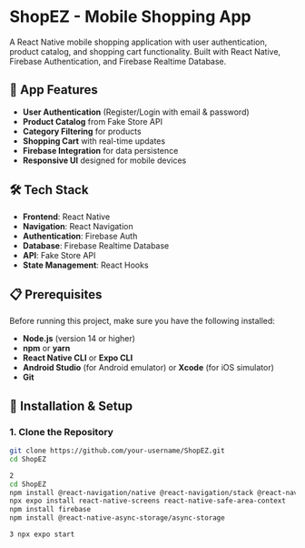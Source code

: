 # ShopEZ - Mobile Shopping App

A React Native mobile shopping application with user authentication, product catalog, and shopping cart functionality. Built with React Native, Firebase Authentication, and Firebase Realtime Database.

## 📱 App Features

- **User Authentication** (Register/Login with email & password)
- **Product Catalog** from Fake Store API
- **Category Filtering** for products
- **Shopping Cart** with real-time updates
- **Firebase Integration** for data persistence
- **Responsive UI** designed for mobile devices

## 🛠️ Tech Stack

- **Frontend**: React Native
- **Navigation**: React Navigation
- **Authentication**: Firebase Auth
- **Database**: Firebase Realtime Database
- **API**: Fake Store API
- **State Management**: React Hooks

## 📋 Prerequisites

Before running this project, make sure you have the following installed:

- **Node.js** (version 14 or higher)
- **npm** or **yarn**
- **React Native CLI** or **Expo CLI**
- **Android Studio** (for Android emulator) or **Xcode** (for iOS simulator)
- **Git**

## 🚀 Installation & Setup

### 1. Clone the Repository

```bash
git clone https://github.com/your-username/ShopEZ.git
cd ShopEZ

2  
cd ShopEZ
npm install @react-navigation/native @react-navigation/stack @react-navigation/native-stack @react-navigation/bottom-tabs
npx expo install react-native-screens react-native-safe-area-context
npm install firebase
npm install @react-native-async-storage/async-storage

3 npx expo start

 
 
